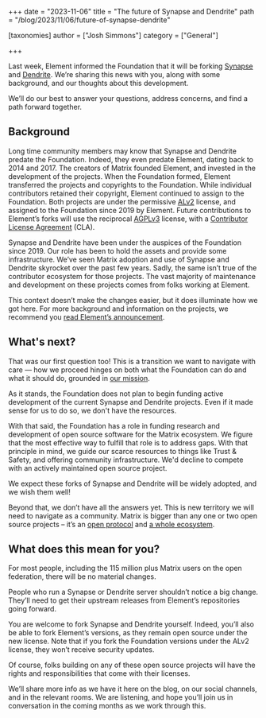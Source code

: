 +++
date = "2023-11-06"
title = "The future of Synapse and Dendrite"
path = "/blog/2023/11/06/future-of-synapse-dendrite"

[taxonomies]
author = ["Josh Simmons"]
category = ["General"]

+++

Last week, Element informed the Foundation that it will be forking [Synapse](https://github.com/matrix-org/synapse/) and [Dendrite](https://github.com/matrix-org/dendrite/). We’re sharing this news with you, along with some background, and our thoughts about this development.

We’ll do our best to answer your questions, address concerns, and find a path forward together.

<!-- more -->

## Background

Long time community members may know that Synapse and Dendrite predate the Foundation. Indeed, they even predate Element, dating back to 2014 and 2017. The creators of Matrix founded Element, and invested in the development of the projects. When the Foundation formed, Element transferred the projects and copyrights to the Foundation. While individual contributors retained their copyright, Element continued to assign to the Foundation. Both projects are under the permissive [ALv2](https://opensource.org/license/apache-2-0/) license, and assigned to the Foundation since 2019 by Element. Future contributions to Element’s forks will use the reciprocal [AGPLv3](https://opensource.org/license/agpl-v3/) license, with a [Contributor License Agreement](https://en.wikipedia.org/wiki/Contributor_License_Agreement) (CLA).

Synapse and Dendrite have been under the auspices of the Foundation since 2019. Our role has been to hold the assets and provide some infrastructure. We’ve seen Matrix adoption and use of Synapse and Dendrite skyrocket over the past few years. Sadly, the same isn’t true of the contributor ecosystem for those projects. The vast majority of maintenance and development on these projects comes from folks working at Element.

This context doesn’t make the changes easier, but it does illuminate how we got here. For more background and information on the projects, we recommend you [read Element’s announcement](https://element.io/blog/element-to-adopt-agplv3/).

## What's next?

That was our first question too! This is a transition we want to navigate with care — how we proceed hinges on both what the Foundation can do and what it should do, grounded in [our mission](https://matrix.org/about/#mission).

As it stands, the Foundation does not plan to begin funding active development of the current Synapse and Dendrite projects. Even if it made sense for us to do so, we don't have the resources.

With that said, the Foundation has a role in funding research and development of open source software for the Matrix ecosystem. We figure that the most effective way to fulfill that role is to address gaps. With that principle in mind, we guide our scarce resources to things like Trust & Safety, and offering community infrastructure. We'd decline to compete with an actively maintained open source project.

We expect these forks of Synapse and Dendrite will be widely adopted, and we wish them well!

Beyond that, we don’t have all the answers yet. This is new territory we will need to navigate as a community. Matrix is bigger than any one or two open source projects – it’s an [open protocol](https://spec.matrix.org/latest/) and [a whole ecosystem](https://matrix.org/ecosystem/servers/).

## What does this mean for you?

For most people, including the 115 million plus Matrix users on the open federation, there will be no material changes.

People who run a Synapse or Dendrite server shouldn’t notice a big change. They’ll need to get their upstream releases from Element’s repositories going forward.

You are welcome to fork Synapse and Dendrite yourself. Indeed, you’ll also be able to fork Element’s versions, as they remain open source under the new license. Note that if you fork the Foundation versions under the ALv2 license, they won’t receive security updates.

Of course, folks building on any of these open source projects will have the rights and responsibilities that come with their licenses. 

We’ll share more info as we have it here on the blog, on our social channels, and in the relevant rooms. We are listening, and hope you’ll join us in conversation in the coming months as we work through this.
